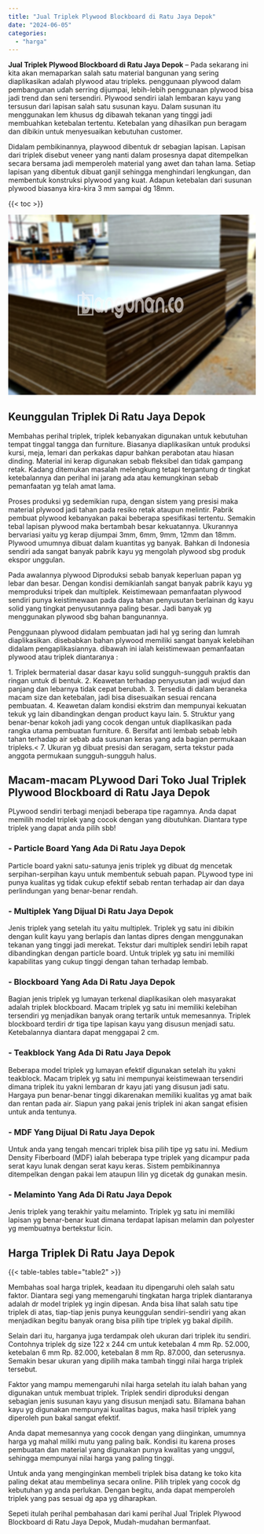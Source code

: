 ```yaml
---
title: "Jual Triplek Plywood Blockboard di Ratu Jaya Depok"
date: "2024-06-05"
categories: 
  - "harga"
---
```


**Jual Triplek Plywood Blockboard di Ratu Jaya Depok** – Pada sekarang ini kita akan memaparkan salah satu material bangunan yang sering diaplikasikan adalah plywood atau tripleks. penggunaan plywood dalam pembangunan udah serring dijumpai, lebih-lebih penggunaan plywood bisa jadi trend dan seni tersendiri. Plywood sendiri ialah lembaran kayu yang tersusun dari lapisan salah satu susunan kayu. Dalam susunan itu menggunakan lem khusus dg dibawah tekanan yang tinggi jadi membuahkan ketebalan tertentu. Ketebalan yang dihasilkan pun beragam dan dibikin untuk menyesuaikan kebutuhan customer.

Didalam pembikinannya, playwood dibentuk dr sebagian lapisan. Lapisan dari triplek disebut veneer yang nanti dalam prosesnya dapat ditempelkan secara bersama jadi memperoleh material yang awet dan tahan lama. Setiap lapisan yang dibentuk dibuat ganjil sehingga menghindari lengkungan, dan membentuk konstruksi plywood yang kuat. Adapun ketebalan dari susunan plywood biasanya kira-kira 3 mm sampai dg 18mm.

{{< toc >}}

![Jual Triplek Plywood Blockboard di Ratu Jaya Depok](/images/jual-triplek-murah-03.png)

## Keunggulan Triplek Di Ratu Jaya Depok

Membahas perihal triplek, triplek kebanyakan digunakan untuk kebutuhan tempat tinggal tangga dan furniture. Biasanya diaplikasikan untuk produksi kursi, meja, lemari dan perkakas dapur bahkan perabotan atau hiasan dinding. Material ini kerap digunakan sebab fleksibel dan tidak gampang retak. Kadang ditemukan masalah melengkung tetapi tergantung dr tingkat ketebalannya dan perihal ini jarang ada atau kemungkinan sebab pemanfaatan yg telah amat lama.

Proses produksi yg sedemikian rupa, dengan sistem yang presisi maka material plywood jadi tahan pada resiko retak ataupun melintir. Pabrik pembuat plywood kebanyakan pakai beberapa spesifikasi tertentu. Semakin tebal lapisan plywood maka bertambah besar kekuatannya. Ukurannya bervariasi yaitu yg kerap dijumpai 3mm, 6mm, 9mm, 12mm dan 18mm. Plywood umumnya dibuat dalam kuantitas yg banyak. Bahkan di Indonesia sendiri ada sangat banyak pabrik kayu yg mengolah plywood sbg produk ekspor unggulan.

Pada awalannya plywood Diproduksi sebab banyak keperluan papan yg lebar dan besar. Dengan kondisi demikianlah sangat banyak pabrik kayu yg memproduksi tripek dan multiplek. Keistimewaan pemanfaatan plywood sendiri punya keistimewaan pada daya tahan penyusutan berlainan dg kayu solid yang tingkat penyusutannya paling besar. Jadi banyak yg menggunakan plywood sbg bahan bangunannya.

Penggunaan plywood didalam pembuatan jadi hal yg sering dan lumrah diaplikasikan. disebabkan bahan plywood memiliki sangat banyak kelebihan didalam pengaplikasiannya. dibawah ini ialah keistimewaan pemanfaatan plywood atau triplek diantaranya :

1\. Triplek bermaterial dasar dasar kayu solid sungguh-sungguh praktis dan ringan untuk di bentuk. 2. Keawetan terhadap penyusutan jadi wujud dan panjang dan lebarnya tidak cepat berubah. 3. Tersedia di dalam beraneka macam size dan ketebalan, jadi bisa disesuaikan sesuai rencana pembuatan. 4. Keawetan dalam kondisi ekstrim dan mempunyai kekuatan tekuk yg lain dibandingkan dengan product kayu lain. 5. Struktur yang benar-benar kokoh jadi yang cocok dengan untuk diaplikasikan pada rangka utama pembuatan furniture. 6. Bersifat anti lembab sebab lebih tahan terhadap air sebab ada susunan keras yang ada bagian permukaan tripleks.< 7. Ukuran yg dibuat presisi dan seragam, serta tekstur pada anggota permukaan sungguh-sungguh halus.

## Macam-macam PLywood Dari Toko Jual Triplek Plywood Blockboard di Ratu Jaya Depok

PLywood sendiri terbagi menjadi beberapa tipe ragamnya. Anda dapat memilih model triplek yang cocok dengan yang dibutuhkan. Diantara type triplek yang dapat anda pilih sbb!

### \- Particle Board Yang Ada Di Ratu Jaya Depok

Particle board yakni satu-satunya jenis triplek yg dibuat dg mencetak serpihan-serpihan kayu untuk membentuk sebuah papan. PLywood type ini punya kualitas yg tidak cukup efektif sebab rentan terhadap air dan daya perlindungan yang benar-benar rendah.

### \- Multiplek Yang Dijual Di Ratu Jaya Depok

Jenis triplek yang setelah itu yaitu multiplek. Triplek yg satu ini dibikin dengan kulit kayu yang berlapis dan lantas dipres dengan menggunakan tekanan yang tinggi jadi merekat. Tekstur dari multiplek sendiri lebih rapat dibandingkan dengan particle board. Untuk triplek yg satu ini memiliki kapabilitas yang cukup tinggi dengan tahan terhadap lembab.

### \- Blockboard Yang Ada Di Ratu Jaya Depok

Bagian jenis triplek yg lumayan terkenal diaplikasikan oleh masyarakat adalah triplek blockboard. Macam triplek yg satu ini memiliki kelebihan tersendiri yg menjadikan banyak orang tertarik untuk memesannya. Triplek blockboard terdiri dr tiga tipe lapisan kayu yang disusun menjadi satu. Ketebalannya diantara dapat menggapai 2 cm.

### \- Teakblock Yang Ada Di Ratu Jaya Depok

Beberapa model triplek yg lumayan efektif digunakan setelah itu yakni teakblock. Macam triplek yg satu ini mempunyai keistimewaan tersendiri dimana triplek itu yakni lembaran dr kayu jati yang disusun jadi satu. Hargaya pun benar-benar tinggi dikarenakan memiliki kualitas yg amat baik dan rentan pada air. Siapun yang pakai jenis triplek ini akan sangat efisien untuk anda tentunya.

### \- MDF Yang Dijual Di Ratu Jaya Depok

Untuk anda yang tengah mencari triplek bisa pilih tipe yg satu ini. Medium Density Fiberboard (MDF) ialah beberapa type triplek yang dicampur pada serat kayu lunak dengan serat kayu keras. Sistem pembikinannya ditempelkan dengan pakai lem ataupun lilin yg dicetak dg gunakan mesin.

### \- Melaminto Yang Ada Di Ratu Jaya Depok

Jenis triplek yang terakhir yaitu melaminto. Triplek yg satu ini memiliki lapisan yg benar-benar kuat dimana terdapat lapisan melamin dan polyester yg membuatnya bertekstur licin.

## Harga Triplek Di Ratu Jaya Depok

{{< table-tables table="table2" >}}

Membahas soal harga triplek, keadaan itu dipengaruhi oleh salah satu faktor. Diantara segi yang memengaruhi tingkatan harga triplek diantaranya adalah dr model triplek yg ingin dipesan. Anda bisa lihat salah satu tipe triplek di atas, tiap-tiap jenis punya keunggulan sendiri-sendiri yang akan menjadikan begitu banyak orang bisa pilih tipe triplek yg bakal dipilih.

Selain dari itu, harganya juga terdampak oleh ukuran dari triplek itu sendiri. Contohnya triplek dg size 122 x 244 cm untuk ketebalan 4 mm Rp. 52.000, ketebalan 6 mm Rp. 82.000, ketebalan 8 mm Rp. 87.000, dan seterusnya. Semakin besar ukuran yang dipilih maka tambah tinggi nilai harga triplek tersebut.

Faktor yang mampu memengaruhi nilai harga setelah itu ialah bahan yang digunakan untuk membuat triplek. Triplek sendiri diproduksi dengan sebagian jenis susunan kayu yang disusun menjadi satu. Bilamana bahan kayu yg digunakan mempunyai kualitas bagus, maka hasil triplek yang diperoleh pun bakal sangat efektif.

Anda dapat memesannya yang cocok dengan yang diinginkan, umumnya harga yg mahal miliki mutu yang paling baik. Kondisi itu karena proses pembuatan dan material yang digunakan punya kwalitas yang unggul, sehingga mempunyai nilai harga yang paling tinggi.

Untuk anda yang menginginkan membeli triplek bisa datang ke toko kita paling dekat atau membelinya secara online. Pilih triplek yang cocok dg kebutuhan yg anda perlukan. Dengan begitu, anda dapat memperoleh triplek yang pas sesuai dg apa yg diharapkan.

Sepeti itulah perihal pembahasan dari kami perihal Jual Triplek Plywood Blockboard di Ratu Jaya Depok, Mudah-mudahan bermanfaat.
